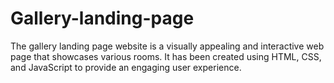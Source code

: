 # Gallery-landing-page
The gallery landing page website is a visually appealing and interactive web page that showcases various rooms. It has been created using HTML, CSS, and JavaScript to provide an engaging user experience.
